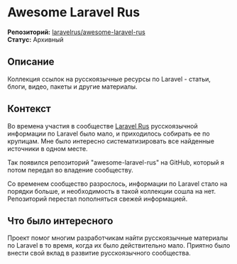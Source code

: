 # Awesome Laravel Rus

**Репозиторий:** [laravelrus/awesome-laravel-rus](https://github.com/LaravelRUS/awesome-laravel-rus)  
**Статус:** Архивный

## Описание

Коллекция ссылок на русскоязычные ресурсы по Laravel - статьи, блоги, видео, пакеты и другие материалы.

## Контекст

Во времена участия в сообществе [Laravel Rus](../other/Laravel%20Rus.md) русскоязычной информации по Laravel было мало, и приходилось собирать ее по крупицам. Мне было интересно систематизировать все найденные источники в одном месте.

Так появился репозиторий "awesome-laravel-rus" на GitHub, который я потом передал во владение сообществу.

Со временем сообщество разрослось, информации по Laravel стало на порядки больше, и необходимость в такой коллекции сошла на нет. Репозиторий перестал пополняться свежей информацией.

## Что было интересного

Проект помог многим разработчикам найти русскоязычные материалы по Laravel в то время, когда их было действительно мало. Приятно было внести свой вклад в развитие русскоязычного сообщества.